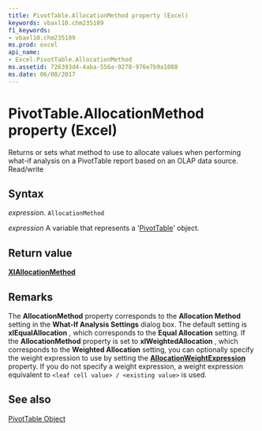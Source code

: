 ```yaml
---
title: PivotTable.AllocationMethod property (Excel)
keywords: vbaxl10.chm235189
f1_keywords:
- vbaxl10.chm235189
ms.prod: excel
api_name:
- Excel.PivotTable.AllocationMethod
ms.assetid: 726393d4-4aba-556a-9278-976e7b9a1088
ms.date: 06/08/2017
---
```



# PivotTable.AllocationMethod property (Excel)

Returns or sets what method to use to allocate values when performing what-if analysis on a PivotTable report based on an OLAP data source. Read/write


## Syntax

 _expression_. `AllocationMethod`

 _expression_ A variable that represents a '[PivotTable](Excel.PivotTable.md)' object.


## Return value

 **[XlAllocationMethod](Excel.XlAllocationMethod.md)**


## Remarks

The  **AllocationMethod** property corresponds to the **Allocation Method** setting in the **What-If Analysis Settings** dialog box. The default setting is **xlEqualAllocation** , which corresponds to the **Equal Allocation** setting. If the **AllocationMethod** property is set to **xlWeightedAllocation** , which corresponds to the **Weighted Allocation** setting, you can optionally specify the weight expression to use by setting the **[AllocationWeightExpression](Excel.PivotTable.AllocationWeightExpression.md)** property. If you do not specify a weight expression, a weight expression equivalent to `<leaf cell value> / <existing value>` is used.


## See also


[PivotTable Object](Excel.PivotTable.md)

